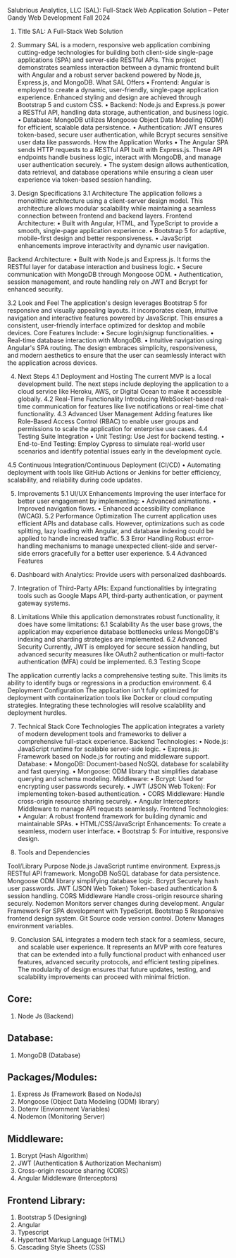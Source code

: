 Salubrious Analytics, LLC (SAL): Full-Stack Web Application Solution – Peter Gandy Web Development Fall 2024
 
1.	Title
SAL: A Full-Stack Web Solution


2.	Summary
SAL is a modern, responsive web application combining cutting-edge technologies for building both client-side single-page applications (SPA) and server-side RESTful APIs. This project demonstrates seamless interaction between a dynamic frontend built with Angular and a robust server backend powered by Node.js, Express.js, and MongoDB.
What SAL Offers
•	Frontend: Angular is employed to create a dynamic, user-friendly, single-page application experience. Enhanced styling and design are achieved through Bootstrap 5 and custom CSS.
•	Backend: Node.js and Express.js power a RESTful API, handling data storage, authentication, and business logic.
•	Database: MongoDB utilizes Mongoose Object Data Modeling (ODM) for efficient, scalable data persistence.
•	Authentication: JWT ensures token-based, secure user authentication, while Bcrypt secures sensitive user data like passwords.
How the Application Works
•	The Angular SPA sends HTTP requests to a RESTful API built with Express.js. These API endpoints handle business logic, interact with MongoDB, and manage user authentication securely.
•	The system design allows authentication, data retrieval, and database operations while ensuring a clean user experience via token-based session handling.


3.	Design Specifications
3.1	Architecture
The application follows a monolithic architecture using a client-server design model. This architecture allows modular scalability while maintaining a seamless connection between frontend and backend layers.
Frontend Architecture:
•	Built with Angular, HTML, and TypeScript to provide a smooth, single-page application experience.
•	Bootstrap 5 for adaptive, mobile-first design and better responsiveness.
•	JavaScript enhancements improve interactivity and dynamic user navigation.
 
Backend Architecture:
•	Built with Node.js and Express.js. It forms the RESTful layer for database interaction and business logic.
•	Secure communication with MongoDB through Mongoose ODM.
•	Authentication, session management, and route handling rely on JWT and Bcrypt for enhanced security.


3.2	Look and Feel
The application's design leverages Bootstrap 5 for responsive and visually appealing layouts. It
incorporates clean, intuitive navigation and interactive features powered by JavaScript. This ensures a consistent, user-friendly interface optimized for desktop and mobile devices.
Core Features Include:
•	Secure login/signup functionalities.
•	Real-time database interaction with MongoDB.
•	Intuitive navigation using Angular's SPA routing.
The design embraces simplicity, responsiveness, and modern aesthetics to ensure that the user can seamlessly interact with the application across devices.


4.	Next Steps
4.1	Deployment and Hosting
The current MVP is a local development build. The next steps include deploying the application to a cloud service like Heroku, AWS, or Digital Ocean to make it accessible globally.
4.2	Real-Time Functionality
Introducing WebSocket-based real-time communication for features like live notifications or real-time chat functionality.
4.3	Advanced User Management
Adding features like Role-Based Access Control (RBAC) to enable user groups and permissions to scale the application for enterprise use cases.
4.4	Testing Suite Integration
•	Unit Testing: Use Jest for backend testing.
•	End-to-End Testing: Employ Cypress to simulate real-world user scenarios and identify potential issues early in the development cycle.
 
4.5	Continuous Integration/Continuous Deployment (CI/CD)
•	Automating deployment with tools like GitHub Actions or Jenkins for better efficiency, scalability, and reliability during code updates.


5.	Improvements
5.1	UI/UX Enhancements
Improving the user interface for better user engagement by implementing:
•	Advanced animations.
•	Improved navigation flows.
•	Enhanced accessibility compliance (WCAG).
5.2	Performance Optimization
The current application uses efficient APIs and database calls. However, optimizations such as code splitting, lazy loading with Angular, and database indexing could be applied to handle increased traffic.
5.3	Error Handling
Robust error-handling mechanisms to manage unexpected client-side and server-side errors gracefully for a better user experience.
5.4	Advanced Features
1.	Dashboard with Analytics: Provide users with personalized dashboards.
2.	Integration of Third-Party APIs: Expand functionalities by integrating tools such as Google Maps API, third-party authentication, or payment gateway systems.


6.	Limitations
While this application demonstrates robust functionality, it does have some limitations:
6.1	Scalability
As the user base grows, the application may experience database bottlenecks unless MongoDB's indexing and sharding strategies are implemented.
6.2	Advanced Security
Currently, JWT is employed for secure session handling, but advanced security measures like OAuth2 authentication or multi-factor authentication (MFA) could be implemented.
6.3	Testing Scope
 
The application currently lacks a comprehensive testing suite. This limits its ability to identify bugs or regressions in a production environment.
6.4	Deployment Configuration
The application isn't fully optimized for deployment with containerization tools like Docker or cloud computing strategies. Integrating these technologies will resolve scalability and deployment hurdles.


7.	Technical Stack Core Technologies
The application integrates a variety of modern development tools and frameworks to deliver a comprehensive full-stack experience.
Backend Technologies:
•	Node.js: JavaScript runtime for scalable server-side logic.
•	Express.js: Framework based on Node.js for routing and middleware support.
Database:
•	MongoDB: Document-based NoSQL database for scalability and fast querying.
•	Mongoose: ODM library that simplifies database querying and schema modeling.
Middleware:
•	Bcrypt: Used for encrypting user passwords securely.
•	JWT (JSON Web Token): For implementing token-based authentication.
•	CORS Middleware: Handle cross-origin resource sharing securely.
•	Angular Interceptors: Middleware to manage API requests seamlessly.
Frontend Technologies:
•	Angular: A robust frontend framework for building dynamic and maintainable SPAs.
•	HTML/CSS/JavaScript Enhancements: To create a seamless, modern user interface.
•	Bootstrap 5: For intuitive, responsive design.
 
8.	Tools and Dependencies

Tool/Library	Purpose
Node.js	JavaScript runtime environment.
Express.js	RESTful API framework.
MongoDB	NoSQL database for data persistence.
Mongoose	ODM library simplifying database logic.
Bcrypt	Securely hash user passwords.
JWT (JSON Web Token)	Token-based authentication & session handling.
CORS Middleware	Handle cross-origin resource sharing securely.
Nodemon	Monitors server changes during development.
Angular Framework	For SPA development with TypeScript.
Bootstrap 5	Responsive frontend design system.
Git	Source code version control.
Dotenv	Manages environment variables.

9.	Conclusion
SAL integrates a modern tech stack for a seamless, secure, and scalable user experience. It represents an MVP with core features that can be extended into a fully functional product with enhanced user
features, advanced security protocols, and efficient testing pipelines. The modularity of design ensures that future updates, testing, and scalability improvements can proceed with minimal friction.



Core:
----------------------------------------------------------------------------------------------------------------------
1. Node Js (Backend)

Database:
----------------------------------------------------------------------------------------------------------------------
1. MongoDB (Database)

Packages/Modules:
----------------------------------------------------------------------------------------------------------------------
1. Express Js (Framework Based on NodeJs)
2. Mongoose (Object Data Modeling (ODM) library)
3. Dotenv (Enviornment Variables)
4. Nodemon (Monitoring Server)

Middleware:
----------------------------------------------------------------------------------------------------------------------
1. Bcrypt (Hash Algorithm)
2. JWT (Authentication & Authorization Mechanism)
3. Cross-origin resource sharing (CORS)
4. Angular Middleware (Interceptors)

Frontend Library:
----------------------------------------------------------------------------------------------------------------------
1. Bootstrap 5 (Designing)
2. Angular
3. Typescript
4. Hypertext Markup Language (HTML)
5. Cascading Style Sheets (CSS)
 
